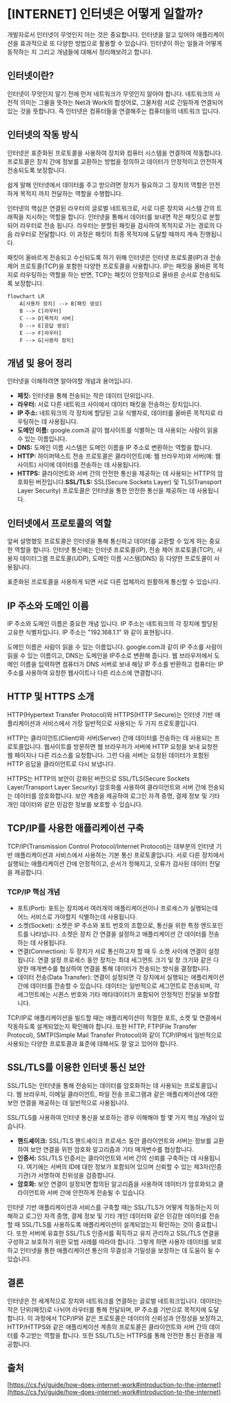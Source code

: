 # [INTERNET] 인터넷은 어떻게 일할까?

개발자로서 인터넷이 무엇인지 아는 것은 중요합니다. 인터넷을 알고 있어야 애플리케이션을 효과적으로 또 다양한 방법으로 활용할 수 있습니다. 인터넷이 하는 일들과 어떻게 동작하는 지 그리고 개념들에 대해서 정리해보려고 합니다.

## 인터넷이란?

인터넷이 무엇인지 알기 전에 먼저 네트워크가 무엇인지 알아야 합니다. 네트워크의 사전적 의미는 그물을 뜻하는 Net과 Work의 합성어로, 그물처럼 서로 긴밀하게 연결되어 있는 것을 뜻합니다. 즉 인터넷은 컴퓨터들을 연결해주는 컴퓨터들의 네트워크 입니다.

## 인터넷의 작동 방식

인터넷은 표준화된 프로토콜을 사용하여 장치와 컴퓨터 시스템을 연결하여 작동합니다. 프로토콜은 장치 간에 정보를 교환하는 방법을 정의하고 데이터가 안정적이고 안전하게 전송되도록 보장합니다. 

쉽게 말해 인터넷에서 데이터를 주고 받으려면 장치가 필요하고 그 장치의 역할은 안전하게 목적지 까지 전달하는 역할을 수행합니다.

인터넷의 핵심은 연결된 라우터의 글로벌 네트워크로, 서로 다른 장치와 시스템 간의 트래픽을 지시하는 역할을 합니다. 인터넷을 통해서 데이터를 보내면 작은 패킷으로 분할되어 라우터로 전송 됩니다. 라우터는 분할된 패킷을 검사하여 목적지로 가는 경로의 다음 라우터로 전달합니다. 이 과정은 패킷이 최종 목적지에 도달할 때까지 계속 진행됩니다.

패킷이 올바르게 전송되고 수신되도록 하기 위해 인터넷은 인터넷 프로토콜(IP)과 전송 제어 프로토콜(TCP)을 포함한 다양한 프로토콜을 사용합니다. IP는 패킷을 올바른 목적지로 라우팅하는 역할을 하는 반면, TCP는 패킷이 안정적으로 올바른 순서로 전송되도록 보장합니다.

```mermaid
flowchart LR
    A[사용자 장치] --> B[패킷 생성]
    B --> C[라우터]
    C --> D[목적지 서버]
    D --> E[응답 생성]
    E --> F[라우터]
    F --> G[사용자 장치]
```

## 개념 및 용어 정리

인터넷을 이해하려면 알아야할 개념과 용어입니다.

- **패킷:** 인터넷을 통해 전송되는 작은 데이터 단위입니다.
- **라우터:** 서로 다른 네트워크 사이에서 데이터 패킷을 전송하는 장치입니다.
- **IP 주소:** 네트워크의 각 장치에 할당된 고유 식별자로, 데이터를 올바른 목적지로 라우팅하는 데 사용됩니다.
- **도메인 이름:** google.com과 같이 웹사이트를 식별하는 데 사용되는 사람이 읽을 수 있는 이름입니다.
- **DNS:** 도메인 이름 시스템은 도메인 이름을 IP 주소로 변환하는 역할을 합니다.
- **HTTP:** 하이퍼텍스트 전송 프로토콜은 클라이언트(예: 웹 브라우저)와 서버(예: 웹사이트) 사이에 데이터를 전송하는 데 사용됩니다.
- **HTTPS:** 클라이언트와 서버 간의 안전한 통신을 제공하는 데 사용되는 HTTP의 암호화된 버전입니다.**SSL/TLS:** SSL(Secure Sockets Layer) 및 TLS(Transport Layer Security) 프로토콜은 인터넷을 통한 안전한 통신을 제공하는 데 사용됩니다.

## **인터넷에서 프로토콜의 역할**

앞써 설명했듯 프로토콜은 인터넷을 통해 통신하고 데이터를 교환할 수 있게 하는 중요한 역할을 합니다. 인터넷 통신에는 인터넷 프로토콜(IP), 전송 제어 프로토콜(TCP), 사용자 데이터그램 프로토콜(UDP), 도메인 이름 시스템(DNS) 등 다양한 프로토콜이 사용됩니다.

표준화된 프로토콜을 사용하게 되면 서로 다른 업체끼리 원활하게 통신할 수 있습니다. 

## **IP 주소와 도메인 이름**

IP 주소와 도메인 이름은 중요한 개념 입니다. IP 주소는 네트워크의 각 장치에 할당된 고유한 식별자입니다. IP 주소는 "192.168.1.1" 와 같이 표현됩니다.

도메인 이름은 사람이 읽을 수 있는 이름입니다. google.com과 같이 IP 주소를 사람이 읽을 수 있는 이름이고, DNS는 도메인을 IP주소로 변환해 줍니다. 웹 브라우저에서 도메인 이름을 입력하면 컴퓨터가 DNS 서버로 보내 해당 IP 주소를 반환하고 컴퓨터는 IP 주소를 사용하여 요청한 웹사이트나 다른 리소스에 연결합니다.

## **HTTP 및 HTTPS 소개**

HTTP(Hypertext Transfer Protocol)와 HTTPS(HTTP Secure)는 인터넷 기반 애플리케이션과 서비스에서 가장 일반적으로 사용되는 두 가지 프로토콜입니다.

HTTP는 클라이언트(Client)와 서버(Server) 간에 데이터를 전송하는 데 사용되는 프로토콜입니다. 웹사이트를 방문하면 웹 브라우저가 서버에 HTTP 요청을 보내 요청한 웹 페이지나 다른 리소스를 요청합니다. 그런 다음 서버는 요청된 데이터가 포함된 HTTP 응답을 클라이언트로 다시 보냅니다.

HTTPS는 HTTP의 보안이 강화된 버전으로 SSL/TLS(Secure Sockets Layer/Transport Layer Security) 암호화를 사용하여 클라이언트와 서버 간에 전송되는 데이터를 암호화합니다. 보안 계층을 제공하여 로그인 자격 증명, 결제 정보 및 기타 개인 데이터와 같은 민감한 정보를 보호할 수 있습니다.

## **TCP/IP를 사용한 애플리케이션 구축**

TCP/IP(Transmission Control Protocol/Internet Protocol)는 대부분의 인터넷 기반 애플리케이션과 서비스에서 사용하는 기본 통신 프로토콜입니다. 서로 다른 장치에서 실행되는 애플리케이션 간에 안정적이고, 순서가 정해지고, 오류가 검사된 데이터 전달을 제공합니다. 

### TCP/IP 핵심 개념

- 포트(Port): 포트는 장치에서 여러개의 애플리케이션이나 프로세스가 실행되는데 어느 서비스로 가야할지 식별하는데 사용됩니다.
- 소켓(Socket): 소켓은 IP 주소와 포트 번호의 조합으로, 통신을 위한 특정 엔드포인트를 나타냅니다. 소켓은 장치 간 연결을 설정하고 애플리케이션 간 데이터를 전송하는 데 사용됩니다.
- 연결(Connection): 두 장치가 서로 통신하고자 할 때 두 소켓 사이에 연결이 설정됩니다. 연결 설정 프로세스 동안 장치는 최대 세그먼트 크기 및 창 크기와 같은 다양한 매개변수를 협상하여 연결을 통해 데이터가 전송되는 방식을 결정합니다.
- 데이터 전송(Data Transfer): 연결이 설정되면 각 장치에서 실행되는 애플리케이션 간에 데이터를 전송할 수 있습니다. 데이터는 일반적으로 세그먼트로 전송되며, 각 세그먼트에는 시퀀스 번호와 기타 메타데이터가 포함되어 안정적인 전달을 보장합니다.

TCP/IP로 애플리케이션을 빌드할 때는 애플리케이션이 적절한 포트, 소켓 및 연결에서 작동하도록 설계되었는지 확인해야 합니다. 또한 HTTP, FTP(File Transfer Protocol), SMTP(Simple Mail Transfer Protocol)와 같이 TCP/IP에서 일반적으로 사용되는 다양한 프로토콜과 표준에 대해서도 잘 알고 있어야 합니다. 

## **SSL/TLS를 이용한 인터넷 통신 보안**

SSL/TLS는 인터넷을 통해 전송되는 데이터를 암호화하는 데 사용되는 프로토콜입니다. 웹 브라우저, 이메일 클라이언트, 파일 전송 프로그램과 같은 애플리케이션에 대한 보안 연결을 제공하는 데 일반적으로 사용됩니다.

SSL/TLS를 사용하여 인터넷 통신을 보호하는 경우 이해해야 할 몇 가지 핵심 개념이 있습니다.

- **핸드셰이크:** SSL/TLS 핸드셰이크 프로세스 동안 클라이언트와 서버는 정보를 교환하여 보안 연결을 위한 암호화 알고리즘과 기타 매개변수를 협상합니다.
- **인증서:** SSL/TLS 인증서는 클라이언트와 서버 간의 신뢰를 구축하는 데 사용됩니다. 여기에는 서버의 ID에 대한 정보가 포함되어 있으며 신뢰할 수 있는 제3자(인증 기관)가 서명하여 진위성을 검증합니다.
- **암호화:** 보안 연결이 설정되면 합의된 알고리즘을 사용하여 데이터가 암호화되고 클라이언트와 서버 간에 안전하게 전송될 수 있습니다.

인터넷 기반 애플리케이션과 서비스를 구축할 때는 SSL/TLS가 어떻게 작동하는지 이해하고 로그인 자격 증명, 결제 정보 및 기타 개인 데이터와 같은 민감한 데이터를 전송할 때 SSL/TLS를 사용하도록 애플리케이션이 설계되었는지 확인하는 것이 중요합니다. 또한 서버에 유효한 SSL/TLS 인증서를 획득하고 유지 관리하고 SSL/TLS 연결을 구성하고 보호하기 위한 모범 사례를 따라야 합니다. 그렇게 하면 사용자 데이터를 보호하고 인터넷을 통한 애플리케이션 통신의 무결성과 기밀성을 보장하는 데 도움이 될 수 있습니다.

## 결론

인터넷은 전 세계적으로 장치와 네트워크를 연결하는 글로벌 네트워크입니다. 데이터는 작은 단위(패킷)로 나뉘어 라우터를 통해 전달되며, IP 주소를 기반으로 목적지에 도달합니다. 이 과정에서 TCP/IP와 같은 프로토콜은 데이터의 신뢰성과 안정성을 보장하고, HTTP/HTTPS와 같은 애플리케이션 계층의 프로토콜은 클라이언트와 서버 간의 데이터를 주고받는 역할을 합니다. 또한 SSL/TLS는 HTTPS를 통해 안전한 통신 환경을 제공합니다.

## 출처

[https://cs.fyi/guide/how-does-internet-work#introduction-to-the-internet](https://cs.fyi/guide/how-does-internet-work#introduction-to-the-internet)
